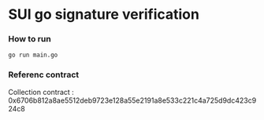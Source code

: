 # SUI go signature verification

### How to run 

`go run main.go`



### Referenc contract 

Collection contract : 0x6706b812a8ae5512deb9723e128a55e2191a8e533c221c4a725d9dc423c924c8